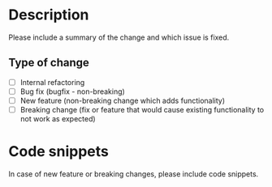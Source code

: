 # Description

Please include a summary of the change and which issue is fixed. 

## Type of change

- [ ] Internal refactoring
- [ ] Bug fix (bugfix - non-breaking)
- [ ] New feature (non-breaking change which adds functionality)
- [ ] Breaking change (fix or feature that would cause existing functionality to not work as expected)

# Code snippets

In case of new feature or breaking changes, please include code snippets.
